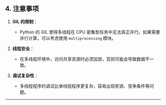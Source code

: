 ## **4. 注意事项**

1. **GIL 的限制**：
   - Python 的 GIL 使得多线程在 CPU 密集型任务中无法真正并行。如果需要并行计算，可以考虑使用 `multiprocessing` 模块。

2. **线程安全**：
   - 在多线程环境中，访问共享资源时必须加锁，否则可能会导致数据不一致。

3. **调试复杂性**：
   - 多线程程序的调试比单线程程序更复杂，容易出现死锁、竞争条件等问题。

---